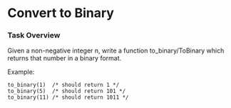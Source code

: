 # Convert to Binary

### Task Overview
Given a non-negative integer n, write a function to_binary/ToBinary which returns that number in a binary format.

Example:
```
to_binary(1)  /* should return 1 */
to_binary(5)  /* should return 101 */
to_binary(11) /* should return 1011 */
```
